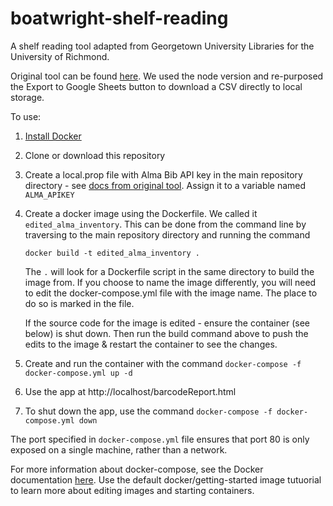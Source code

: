 # boatwright-shelf-reading
A shelf reading tool adapted from Georgetown University Libraries for the University of Richmond.

Original tool can be found [here](https://github.com/Georgetown-University-Libraries/AlmaInventory). We used the node version and re-purposed the Export to Google Sheets button to download a CSV directly to local storage.

To use:

1. [Install Docker](https://www.docker.com/products/docker-desktop)
2. Clone or download this repository
3. Create a local.prop file with Alma Bib API key in the main repository directory - see [docs from original tool](https://github.com/Georgetown-University-Libraries/AlmaInventory#pre-requisites). Assign it to a variable named `ALMA_APIKEY`
4. Create a docker image using the Dockerfile. We called it `edited_alma_inventory`. This can be done from the command line by traversing to the main repository directory and running the command 

    `docker build -t edited_alma_inventory .`

    The `.` will look for a Dockerfile script in the same directory to build the image from. If you choose to name the image differently, you will need to edit the docker-compose.yml file with the image name. The place to do so is marked in the file.
    
    If the source code for the image is edited - ensure the container (see below) is shut down. Then run the build command above to push the edits to the image & restart the container to see the changes.

5. Create and run the container with the command `docker-compose -f docker-compose.yml up -d`
6. Use the app at http://localhost/barcodeReport.html
7. To shut down the app, use the command `docker-compose -f docker-compose.yml down`


The port specified in `docker-compose.yml` file ensures that port 80 is only exposed on a single machine, rather than a network.

For more information about docker-compose, see the Docker documentation [here](https://docs.docker.com/compose/). Use the default docker/getting-started image tutuorial to learn more about editing images and starting containers.
